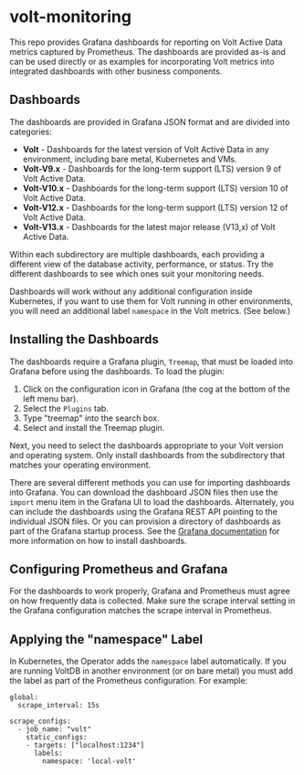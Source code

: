 # volt-monitoring

This repo provides Grafana dashboards for reporting on Volt Active Data metrics captured by Prometheus. The dashboards are provided as-is and can be used directly or as examples for incorporating Volt metrics into integrated dashboards with other business components. 

## Dashboards

The dashboards are provided in Grafana JSON format and are divided into categories:

- **Volt** - Dashboards for the latest version of Volt Active Data in any environment, including bare metal, Kubernetes and VMs.
- **Volt-V9.x** - Dashboards for the long-term support (LTS) version 9 of Volt Active Data.
- **Volt-V10.x** - Dashboards for the long-term support (LTS) version 10 of Volt Active Data.
- **Volt-V12.x** - Dashboards for the long-term support (LTS) version 12 of Volt Active Data.
- **Volt-V13.x** - Dashboards for the latest major release (V13,x) of Volt Active Data.

Within each subdirectory are multiple dashboards, each providing a different view of the database activity, performance, or status. Try the different dashboards to see which ones suit your monitoring needs.

Dashboards will work without any additional configuration inside Kubernetes, if you want to use them for Volt running in other environments, you will need an additional label `namespace` in the Volt metrics. (See below.)

## Installing the Dashboards

The dashboards require a Grafana plugin, `Treemap`, that must be loaded into Grafana before using the dashboards. To load the plugin:

1. Click on the configuration icon in Grafana (the cog at the bottom of the left menu bar).
2. Select the `Plugins` tab.
3. Type "treemap" into the search box.
4. Select and install the Treemap plugin.

Next, you need to select the dashboards appropriate to your Volt version and operating system. Only install dashboards from the subdirectory that matches your operating environment.

There are several different methods you can use for importing dashboards into Grafana. You can download the dashboard JSON files then use the `import` menu item in the Grafana UI to load the dashboards. Alternately, you can include the dashboards using the Grafana REST API pointing to the individual JSON files. Or you can provision a directory of dashboards as part of the Grafana startup process. See the [Grafana documentation](https://grafana.com/docs/) for more information on how to install dashboards.

## Configuring Prometheus and Grafana

For the dashboards to work properly, Grafana and Prometheus must agree on how frequently data is collected. Make sure the scrape interval setting in the Grafana configuration matches the scrape interval in Prometheus.

## Applying the "namespace" Label

In Kubernetes, the Operator adds the `namespace` label automatically. If you are running VoltDB in another environment (or on bare metal) you must add the label as part of the Prometheus configuration. For example:

```
global:
  scrape_interval: 15s

scrape_configs:
  - job_name: "volt"
    static_configs:
    - targets: ["localhost:1234"]
      labels:
        namespace: 'local-volt'
```


